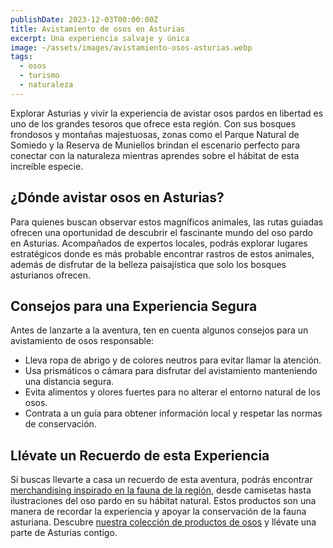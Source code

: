 ```yaml
---
publishDate: 2023-12-03T00:00:00Z
title: Avistamiento de osos en Asturias
excerpt: Una experiencia salvaje y única
image: ~/assets/images/avistamiento-osos-asturias.webp
tags:
  - osos
  - turismo
  - naturaleza
---
```


Explorar Asturias y vivir la experiencia de avistar osos pardos en libertad es uno de los grandes tesoros que ofrece esta región. Con sus bosques frondosos y montañas majestuosas, zonas como el Parque Natural de Somiedo y la Reserva de Muniellos brindan el escenario perfecto para conectar con la naturaleza mientras aprendes sobre el hábitat de esta increíble especie.

## ¿Dónde avistar osos en Asturias?

Para quienes buscan observar estos magníficos animales, las rutas guiadas ofrecen una oportunidad de descubrir el fascinante mundo del oso pardo en Asturias. Acompañados de expertos locales, podrás explorar lugares estratégicos donde es más probable encontrar rastros de estos animales, además de disfrutar de la belleza paisajística que solo los bosques asturianos ofrecen.

## Consejos para una Experiencia Segura

Antes de lanzarte a la aventura, ten en cuenta algunos consejos para un avistamiento de osos responsable:

- Lleva ropa de abrigo y de colores neutros para evitar llamar la atención.
- Usa prismáticos o cámara para disfrutar del avistamiento manteniendo una distancia segura.
- Evita alimentos y olores fuertes para no alterar el entorno natural de los osos.
- Contrata a un guía para obtener información local y respetar las normas de conservación.

## Llévate un Recuerdo de esta Experiencia

Si buscas llevarte a casa un recuerdo de esta aventura, podrás encontrar <a href="https://www.latostadora.com/web/taza-asturias-tierra-de-osos/13840443" title="Ver merchandising inspirado en avistamiento de osos">merchandising inspirado en la fauna de la región</a>, desde camisetas hasta ilustraciones del oso pardo en su hábitat natural. Estos productos son una manera de recordar la experiencia y apoyar la conservación de la fauna asturiana. Descubre <a href="https://www.latostadora.com/web/camiseta-mujer-asturias-tierra-de-osos/13840405" title="Ver nuestros productos inspirados en avistamientos de osos">nuestra colección de productos de osos</a> y llévate una parte de Asturias contigo.
